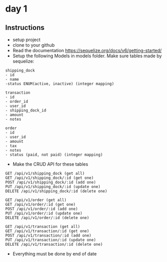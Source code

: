 # day 1

## Instructions

- setup project
- clone to your github
- Read the documentation https://sequelize.org/docs/v6/getting-started/
- Setup the following Models in models folder. Make sure tables made by sequelize:

```
shipping_dock
- id
- name
-status ENUM(active, inactive) (integer mapping)

transaction
- id
- order_id
- user_id
- shipping_dock_id
- amount
- notes

order
- id
- user_id
- amount
- tax
- notes
- status (paid, not paid) (integer mapping)
```

- Make the CRUD API for these tables

```
GET /api/v1/shipping_dock (get all)
GET /api/v1/shipping_dock/:id (get one)
POST /api/v1/shipping_dock/:id (add one)
PUT /api/v1/shipping_dock/:id (update one)
DELETE /api/v1/shipping_dock/:id (delete one)

GET /api/v1/order (get all)
GET /api/v1/order/:id (get one)
POST /api/v1/order/:id (add one)
PUT /api/v1/order/:id (update one)
DELETE /api/v1/order/:id (delete one)

GET /api/v1/transaction (get all)
GET /api/v1/transaction/:id (get one)
POST /api/v1/transaction/:id (add one)
PUT /api/v1/transaction/:id (update one)
DELETE /api/v1/transaction/:id (delete one)
```

- Everything must be done by end of date
